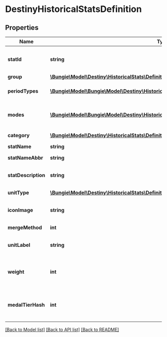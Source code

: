 # DestinyHistoricalStatsDefinition

## Properties
Name | Type | Description | Notes
------------ | ------------- | ------------- | -------------
**statId** | **string** | Unique programmer friendly ID for this stat | [optional] 
**group** | [**\Bungie\Model\Destiny\HistoricalStats\Definitions\DestinyStatsGroupType**](DestinyStatsGroupType.md) | Statistic group | [optional] 
**periodTypes** | [**\Bungie\Model\\Bungie\Model\Destiny\HistoricalStats\Definitions\PeriodType[]**](PeriodType.md) | Time periods the statistic covers | [optional] 
**modes** | [**\Bungie\Model\\Bungie\Model\Destiny\HistoricalStats\Definitions\DestinyActivityModeType[]**](DestinyActivityModeType.md) | Game modes where this statistic can be reported. | [optional] 
**category** | [**\Bungie\Model\Destiny\HistoricalStats\Definitions\DestinyStatsCategoryType**](DestinyStatsCategoryType.md) | Category for the stat. | [optional] 
**statName** | **string** | Display name | [optional] 
**statNameAbbr** | **string** | Display name abbreviated | [optional] 
**statDescription** | **string** | Description of a stat if applicable. | [optional] 
**unitType** | [**\Bungie\Model\Destiny\HistoricalStats\Definitions\UnitType**](UnitType.md) | Unit, if any, for the statistic | [optional] 
**iconImage** | **string** | Optional URI to an icon for the statistic | [optional] 
**mergeMethod** | **int** | Optional icon for the statistic | [optional] 
**unitLabel** | **string** | Localized Unit Name for the stat. | [optional] 
**weight** | **int** | Weight assigned to this stat indicating its relative impressiveness. | [optional] 
**medalTierHash** | **int** | The tier associated with this medal - be it implicitly or explicitly. | [optional] 

[[Back to Model list]](../README.md#documentation-for-models) [[Back to API list]](../README.md#documentation-for-api-endpoints) [[Back to README]](../README.md)


